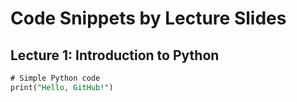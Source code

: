 # Code Snippets by Lecture Slides

## Lecture 1: Introduction to Python
```SQL
# Simple Python code
print("Hello, GitHub!")
